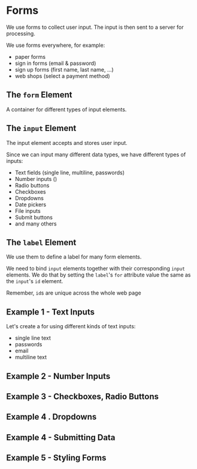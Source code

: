 # Forms

We use forms to collect user input. The input is then sent to a server for processing.

We use forms everywhere, for example:
- paper forms 
- sign in forms (email & password)
- sign up forms (first name, last name, ...)
- web shops (select a payment method)

## The `form` Element

A container for different types of input elements.

## The `input` Element

The input element accepts and stores user input.

Since we can input many different data types, we have different types of inputs:
- Text fields (single line, multiline, passwords)
- Number inputs ()
- Radio buttons
- Checkboxes
- Dropdowns
- Date pickers
- File inputs
- Submit buttons
- and many others

## The `label` Element

We use them to define a label for many form elements.

We need to bind `input` elements together with their corresponding `input` elements. We do that by setting the `label`'s `for` attribute value the same as the `input`'s `id` element.

Remember, `id`s are unique across the whole web page


## Example 1 - Text Inputs 

Let's create a for using different kinds of text inputs:
- single line text
- passwords
- email
- multiline text

## Example 2 - Number Inputs

## Example 3 - Checkboxes, Radio Buttons

## Example 4 . Dropdowns

## Example 4 - Submitting Data

## Example 5 - Styling Forms

